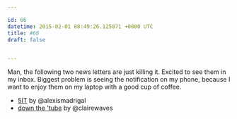 ```yaml
---

id: 66
datetime: 2015-02-01 08:49:26.125871 +0000 UTC
title: #66
draft: false


---
```


Man, the following two news letters are just killing it. Excited to see them in my inbox. Biggest problem is seeing the notification on my phone, because I want to enjoy them on my laptop with a good cup of coffee.

 * [5IT](http://tinyletter.com/intriguingthings) by @alexismadrigal
 * [down the 'tube](http://tinyletter.com/clairest) by @clairewaves
